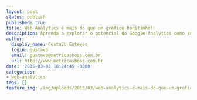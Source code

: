 ```yaml
---
layout: post
status: publish
published: true
title: Web Analytics é mais do que um gráfico bonitinho!
description: Aprenda a explorar o potencial do Google Analytics como sua ferramenta de Web Analytics. Web Analytics é mais do que um gráfico bonitinho!
author:
  display_name: Gustavo Esteves
  login: gustavo
  email: gustavo@metricasboss.com.br
  url: http://www.metricasboss.com.br
date: '2015-03-03 18:24:45 -0300'
categories:
- web-analytics
tags: []
feature_img: /img/uploads/2015/03/web-analytics-e-mais-do-que-um-grafico-bonitinho-500x400.png
---
```


<amp-img src="/img/uploads/2015/03/Navegador-e-sistema-operacional-Google-Analytics.png" width="1080" height="610" layout="responsive" alt="Navegador e sistema operacional google-analytics"></amp-img>
